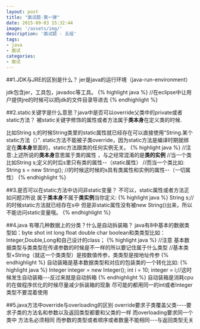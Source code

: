 ```yaml
---
layout: post
title: "面试题-第一弹"
date: 2015-09-03 15:32:44
image: '/assets/img/'
description: '面试题 - 五组'
tags:
- java
- 面试 
categories:
- 面试
---
```



##1.JDK与JRE的区别是什么？
jer是java的运行环境（java-run-environment）

jdk包含jer，工具包，javadoc等工具。
{% highlight java %}
//在eclipse中让用户提供jre的时候可以把jdk的文件目录导进去
{% endhighlight %}

##2.static关键字是什么意思？java中是否可以override父类中的private或者static方法？
被static关键字修饰的属性或者方法属于**类本身**在定义类的时候.

比如String s;的时候String类里的static属性就已经存在可以直接使用“String.某个static方法（）”.
static方法不能被子类override，因为static方法是编译时期就绑定在**类本身**里面的，static方法跟类的任何实例无关。
{% highlight java %}
//注意:上述所说的**类本身**意思属于类的属性 ，与之经常混淆的是**类的实例**
//当一个类比如String s;定义的时后s里只有类的属性--（static属性）
//而当一个类比如:
String s = new String();
//的时候这时候的s具有类属性和实例的属性--（一切属性）
{% endhighlight %}

##3.是否可以在static方法中访问非static变量？
不可以，static属性或者方法正如问题2所说 属于**类本身**不属于**类实例**当你定义:
{% highlight java %}
String s;//的时候static方法就已经存在s中 但是非static属性没有被new String()出来，所以不能访问static变量哦。
{% endhighlight %}

##4.java 有哪几种数据上的分类？什么是自动拆装箱？
java有8中基本的数据类型如：byte shot int long float double char boolean和类类型比如：Integer,Double,Long和自己设计的class；
{% highlight java %}
//注意 基本数据类型与类类型在传递参数的时候是不一样的所以要记住属于什么类型
//基本类型+String（就这一个类类型）是按数值传参，类类型是按地址传参
{% endhighlight %}
自动装箱是基本数据类型和对应的包装类的一个转化比如:
{% highlight java %}
Integer integer = new Integer();
int i = 10;
integer = i;//这时候发生自动装箱---反过来就是自动拆箱
{% endhighlight %}
自动装箱是消耗cpu的在做程序优化的时候尽量减少拆装箱的现象
尽可能的都用同一的int或者Integer类型不要混着使用

##5.java方法中override与overloading的区别
override要求子类覆盖父类----要求子类的方法名和参数以及返回类型都要和父类的一样
而overloading要求同一个类中 方法名必须相同 而参数的类型或者顺序或者数量不能相同---与返回类型无关
